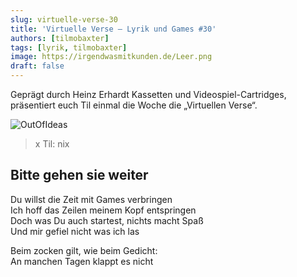 ```yaml
---
slug: virtuelle-verse-30
title: 'Virtuelle Verse – Lyrik und Games #30'
authors: [tilmobaxter]
tags: [lyrik, tilmobaxter]
image: https://irgendwasmitkunden.de/Leer.png
draft: false
---
```


Geprägt durch Heinz Erhardt Kassetten und Videospiel-Cartridges, präsentiert euch Til einmal die Woche die „Virtuellen Verse“.
<!--truncate-->

![OutOfIdeas](https://irgendwasmitkunden.de/Leer.png)
>  x Til: nix

## Bitte gehen sie weiter

Du willst die Zeit mit Games verbringen    
Ich hoff das Zeilen meinem Kopf entspringen  
Doch was Du auch startest, nichts macht Spaß   
Und mir gefiel nicht was ich las   
  
Beim zocken gilt, wie beim Gedicht:  
An manchen Tagen klappt es nicht  

